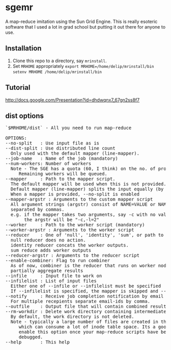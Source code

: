 sgemr
=====

A map-reduce imitation using the Sun Grid Engine. This is really esoteric software that I used a lot in grad school but putting it out there for anyone to use.

Installation
------------

1. Clone this repo to a directory, say `mrinstall`.
2. Set `MRHOME` appropriately
`export MRHOME=/home/delip/mrinstall/bin`
`setenv MRHOME /home/delip/mrinstall/bin`

Tutorial
--------
http://docs.google.com/Presentation?id=dhdwqnx7_67gn2ss8f7

dist options
-------------
<pre>
`$MRHOME/dist` - All you need to run map-reduce

OPTIONS:
--no-split   : Use input file as is
--dist-split : Use distributed line count
  Only used with the default mapper (line-mapper).
--job-name   : Name of the job (mandatory)
--num-workers: Number of workers
  Note - The SGE has a quota (60, I think) on the no. of processes per user. 
	 Remaining workers will be queued.
--mapper     : Path to the mapper script.
  The default mapper will be used when this is not provided.
  Default mapper (line-mapper) splits the input equally (by #lines). 
  When a mapper is provided, --no-split is enabled
--mapper-argstr : Arguments to the custom mapper script
  All argument strings (argstr) consist of NAME=VALUE or NAME, 
  separated by commas.
  e.g. if the mapper takes two arguments, say -c with no value and -l 2, 
       the argstr will be "-c,-l=2"
--worker     : Path to the worker script (mandatory)
--worker-argstr : Arguments to the worker script
--reducer    : One of 'null', 'identity', 'sum', or path to the reducer script.
  null reducer does no action.
  identity reducer concats the worker outputs.
  sum reduce adds worker outputs
--reducer-argstr : Arguments to the reducer script
--enable-combiner: Flag to run combiner
  As of now, combiner is the reducer that runs on worker nodes to 
  partially aggregate results
--infile     : Input file to work on
--infilelist : List of input files
  Either one of --infile or --infilelist must be specified
  If --infilelist is specified, the mapper is skipped and --no-split is enabled.
--notify     : Receive job completion notification by email
  For multiple recepients separate email-ids by comma.
--outfile    : Output file that will contain combined result
--rm-workdir : Delete work directory containing intermediate files
  By default, the work directory is not deleted.
  Note - typically a large number of files are created in the work directory 
	 which can consume a lot of inode table space. Its a good idea to 
	 enable this option once your map-reduce scripts have been tested and
	 debugged.
--help       : This help
</pre>
